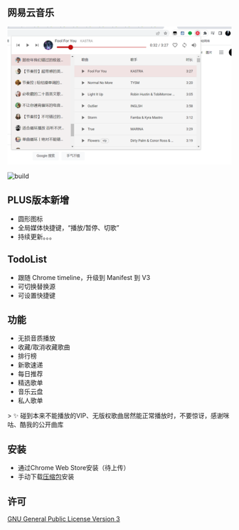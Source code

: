 ## 网易云音乐

![应用截图](/preview.png)

![build](https://github.com/Resurrection2981/netease-music-crx-plus/actions/workflows/build.yaml/badge.svg)

## PLUS版本新增

*   圆形图标
*   全局媒体快捷键，“播放/暂停、切歌”
*   持续更新。。。

## TodoList

*   跟随 Chrome timeline，升级到 Manifest 到 V3
*   可切换替换源
*   可设置快捷键

## 功能

*   无损音质播放
*   收藏/取消收藏歌曲
*   排行榜
*   新歌速递
*   每日推荐
*   精选歌单
*   音乐云盘
*   私人歌单

&gt; ✨ 碰到本来不能播放的VIP、无版权歌曲居然能正常播放时，不要惊讶，感谢咪咕、酷我的公开曲库

## 安装

*   通过Chrome Web Store安装（待上传）
*   手动下载[压缩包](https://github.com/Resurrection2981/netease-music-crx-plus/releases)安装

## 许可

[GNU General Public License Version 3](https://www.gnu.org/licenses/gpl.html)